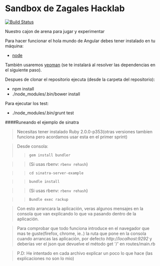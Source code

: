 Sandbox de Zagales Hacklab
==========================
[![Build Status](https://travis-ci.org/ZagalesHacklab/sandbox.png)](https://travis-ci.org/ZagalesHacklab/sandbox)


Nuestro cajon de arena para jugar y experimentar

Para hacer funcionar el hola mundo de Angular debes tener instalado en tu máquina:

* [node](http://nodejs.org/)

También usaremos [yeoman](http://yeoman.io/) (se te instalará al resolver las dependencias en el siguiente paso). 

Despues de clonar el repositorio ejecuta (desde la carpeta del repositorio):

* npm install
* ./node_modules/.bin/bower install

Para ejecutar los test:

* ./node_modules/.bin/grunt test

####Runeando el ejemplo de sinatra

> Necesitas tener instalado Ruby 2.0.0-p353(otras versiones tambien funciona pero acordamos usar esta en el primer sprint)

> Desde consola:
> > <code>gem install bundler</code>

> > (Si usas rbenv: <code>rbenv rehash</code>)

> > <code>cd sinatra-server-example</code>

> > <code>bundle install</code> 

> > (Si usas rbenv: <code>rbenv rehash</code>)

> > <code>Bundle exec rackup</code>

> Con esto arrancara la aplicación, veras algunos mensajes en la consola que van explicando lo que va pasando dentro de la aplicación.

> Para comprobar que todo funciona introduce en el navegador que mas te guste(firefox, chrome, ie..) la ruta que pone en la consola cuando arrancas las aplicación, por defecto *http://localhost:9292*
y deberías ver el json que devuelve el método get '/' en routes/main.rb

> P.D: He intentado en cada archivo explicar un poco lo que hace (las explicaciones no son lo mio)
